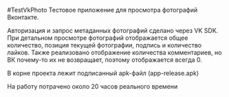 #TestVkPhoto
Тестовое приложение для просмотра фотографий Вконтакте.

Авторизация и запрос метаданных фотографий сделано через VK SDK.
При детальном просмотре фотографий отображается общее количество, позиция текущей фотографии, подпись и количество лайков. Также реализовано отображение количества комментариев, но ВК почему-то их не возвращает, поэтому отображается всегда 0.

В корне проекта лежит подписанный apk-файл (app-release.apk)

На работу потрачено около 20 часов реального времени
